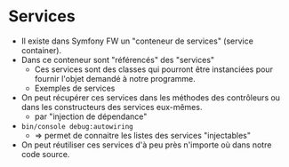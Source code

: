 # Services

- Il existe dans Symfony FW un "conteneur de services" (service container).
- Dans ce conteneur sont "référencés" des "services"
  - Ces services sont des classes qui pourront être instanciées pour fournir l'objet demandé à notre programme.
  - Exemples de services
- On peut récupérer ces services dans les méthodes des contrôleurs ou dans les constructeurs des services eux-mêmes.
  - par "injection de dépendance"
- `bin/console debug:autowiring`
  - => permet de connaitre les listes des services "injectables"
- On peut réutiliser ces services d'à peu près n'importe où dans notre code source.